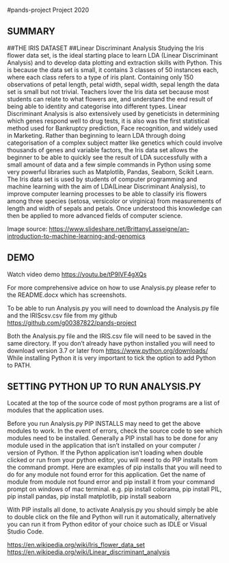 #pands-project
Project 2020

## SUMMARY
##THE IRIS DATASET
##Linear Discriminant Analysis
Studying the Iris flower data set, is the ideal starting place to learn LDA (Linear Discriminant Analysis) and to develop data plotting and extraction skills with Python.  This is because the data set is small, it contains 3 classes of 50 instances each, where each class refers to a type of iris plant. Containing only 150 observations of petal length, petal width, sepal width, sepal length the data set is small but not trivial.
Teachers lover the Iris data set because most students can relate to what flowers are, and understand the end result of being able to identity and categorise into different types. Linear Discriminant Analysis is also extensively used by geneticists in determining which genes respond well to drug tests, it is also was the first statistical method used for Bankruptcy prediction, Face recognition, and widely used in Marketing. 
Rather than beginning to learn LDA through doing categorisation of a complex subject matter like genetics which could involve thousands of genes and variable factors, the Iris data set allows the beginner to be able to quickly see the result of LDA successfully with a small amount of data and a few simple commands in Python using some very powerful libraries such as Matplotlib, Pandas, Seaborn, Scikit Learn.
The Iris data set is used by students of computer programming and machine learning with the aim of LDA(Linear Discriminant Analysis),  to improve computer learning processes to be able to classify iris flowers among three species (setosa, versicolor or virginica) from measurements of length and width of sepals and petals.  Once understood this knowledge can then be applied to more advanced fields of computer science.

Image source: https://www.slideshare.net/BrittanyLasseigne/an-introduction-to-machine-learning-and-genomics

## DEMO

Watch video demo https://youtu.be/tP9lVF4gXQs

For more comprehensive advice on how to use Analysis.py please refer to the README.docx which has screenshots.

To be able to run Analysis.py you will need to download the Analysis.py file and the IRIScsv.csv file from my github https://github.com/g00387822/pands-project

Both the Analysis.py file and the IRIS.csv file will need to be saved in the same directory.
If you don’t already have python installed you will need to download version 3.7 or later from https://www.python.org/downloads/
While installing Python it is very important to tick the option to add Python to PATH. 


## SETTING PYTHON UP TO RUN ANALYSIS.PY
Located at the top of the source code of most python programs are a list of modules that the application uses.

Before you run Analysis.py PIP INSTALLS may need to get the above modules to work. In the event of errors, check the source code to see which modules need to be installed.
Generally a PIP install has to be done for any module used in the application that isn’t installed on your computer / version of Python. If the Python application isn’t loading when double clicked or run from your python editor, you will need to do PIP installs from the command prompt.
Here are examples of pip installs that you will need to do for any module not found error for this application. Get the name of module from module not found error and pip install it from your command prompt on windows of mac terminal.
e.g. pip install colorama, pip install PIL, pip install pandas, pip install matplotlib, pip install seaborn

With PIP installs all done, to activate Analysis.py you should simply be able to double click on the file and Python will run it automatically, alternatively you can run it from Python editor of your choice such as IDLE or Visual Studio Code.

https://en.wikipedia.org/wiki/Iris_flower_data_set
https://en.wikipedia.org/wiki/Linear_discriminant_analysis
